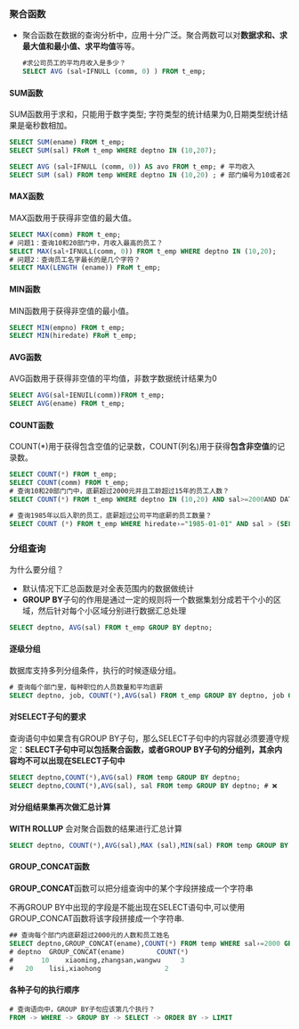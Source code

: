 ### 聚合函数

- 聚合函数在数据的查询分析中，应用十分广泛。聚合两数可以对**数据求和、求最大值和最小值、求平均值**等等。    

  ```sql
  #求公司员工的平均月收入是多少？
  SELECT AVG (sal+IFNULL (comm, 0) ) FROM t_emp;
  ```



#### SUM函数

SUM函数用于求和，只能用于数字类型; 字符类型的统计结果为0,日期类型统计结果是毫秒数相加。

```sql
SELECT SUM(ename) FROM t_emp;
SELECT SUM(sal) FRoM t_emp WHERE deptno IN (10,207);

SELECT AVG (sal+IFNULL (comm, 0)) AS avo FROM t_emp; # 平均收入
SELECT SUM (sal) FROM temp WHERE deptno IN (10,20) ; # 部门编号为10或者20的平均工资
```



#### MAX函数

MAX函数用于获得非空值的最大值。
```sql
SELECT MAX(comm) FROM t_emp;
# 问题1：查询10和20部门中，月收入最高的员工？
SELECT MAX(sal+IFNULL(comm, 0)) FROM t_emp WHERE deptno IN (10,20);
# 问题2：查询员工名字最长的是几个字符？
SELECT MAX(LENGTH (ename)) FRoM t_emp;
```



#### MIN函数

MIN函数用于获得非空值的最小值。

```sql
SELECT MIN(empno) FROM t_emp;
SELECT MIN(hiredate) FRoM t_emp;
```



#### AVG函数

AVG函数用于获得非空值的平均值，非数字数据统计结果为0
```sql
SELECT AVG(sal+IENUIL(comm))FROM t_emp;
SELECT AVG(ename) FROM t_emp;
```



#### COUNT函数

COUNT(*)用于获得包含空值的记录数，COUNT(列名)用于获得**包含非空值**的记录数。
```sql
SELECT COUNT(*) FROM t_emp;
SELECT COUNT(comm) FROM t_emp;
# 查询10和20部门门中，底薪超过2000元并且工龄超过15年的员工人数？
SELECT COUNT(*) FROM t_emp WHERE deptno IN (10,20) AND sal>=2000AND DATEDIFF(NOW(),hiredate)/365 >= 15;

# 查询1985年以后入职的员工，底薪超过公司平均底薪的员工数量？
SELECT COUNT (*) FROM t_emp WHERE hiredate›="1985-01-01" AND sal > (SELECT AVG(sal) FROM t_emo);
```



### 分组查询

为什么要分组？

- 默认情况下汇总函数是对全表范围内的数据做统计
- **GROUP BY**子句的作用是通过一定的规则将一个数据集划分成若干个小的区域，然后针对每个小区域分别进行数据汇总处理

```sql
SELECT deptno, AVG(sal) FROM t_emp GROUP BY deptno;
```



#### 逐级分组

数据库支持多列分组条件，执行的时候逐级分组。

```sql
# 查询每个部门里，每种职位的人员数量和平均底薪
SELECT deptno, job, COUNT(*),AVG(sal) FROM t_emp GROUP BY deptno, job ORDER BY deptno;
```



#### 对SELECT子句的要求

查询语句中如果含有GROUP BY子句，那么SELECT子句中的内容就必须要遵守规定：**SELECT子句中可以包括聚合函数，或者GROUP
BY子句的分组列，其余内容均不可以出现在SELECT子句中**

```sql
SELECT deptno,COUNT(*),AVG(sal) FROM temp GROUP BY deptno;
SELECT deptno,COUNT(*),AVG(sal), sal FROM temp GROUP BY deptno; # ❌
```



####  对分组结果集再次做汇总计算

**WITH ROLLUP** 会对聚合函数的结果进行汇总计算

```sql
SELECT deptno, COUNT(*),AVG(sal),MAX (sal),MIN(sal) FROM temp GROUP BY deptno WITH ROLLUP;
```



#### GROUP_CONCAT函数

**GROUP_CONCAT**函数可以把分组查询中的某个字段拼接成一个字符串

不再GROUP BY中出现的字段是不能出现在SELECT语句中,可以使用GROUP_CONCAT函数将该字段拼接成一个字符串.

```sql
## 查询每个部门内底薪超过2000元的人数和员工姓名
SELECT deptno,GROUP_CONCAT(ename),COUNT(*) FROM temp WHERE sal›=2000 GROUP BY deptno;
# deptno  GROUP_CONCAT(ename)        COUNT(*)
#		10	  xiaoming,zhangsan,wangwu     3
#   20    lisi,xiaohong                2
```



#### 各种子句的执行顺序
```sql
# 查询语向中，GROUP BY子句应该第几个执行？
FROM -> WHERE -> GROUP BY -> SELECT -> ORDER BY -> LIMIT

```